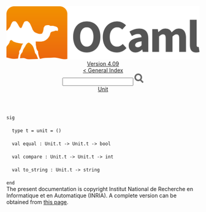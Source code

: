 <!-- ((! set title API !)) ((! set documentation !)) ((! set api !)) ((! set nobreadcrumb !)) -->
<div class="api"><header><nav class="toc brand"><a class="brand" href="https://ocaml.org/"><img src="colour-logo-gray.svg" class="svg" alt="OCaml"></a></nav><nav class="toc"><div class="toc_version"><a href="/docs" id="version-select">Version 4.09</a></div><a href="index.html">&lt; General Index</a><div class="api_search"><input type="text" name="apisearch" id="api_search" oninput="mySearch(false);" onkeypress="this.oninput();" onclick="this.oninput();" onpaste="this.oninput();">
<img src="search_icon.svg" alt="Search" class="svg" onclick="mySearch(false)"></div>
<div id="search_results"></div><div class="toc_title"><a href="Unit.html">Unit</a></div><ul></ul></nav></header>
<code class="code"><span class="keyword">sig</span><br>
&nbsp;&nbsp;<span class="keyword">type</span>&nbsp;t&nbsp;=&nbsp;unit&nbsp;=&nbsp;()<br>
&nbsp;&nbsp;<span class="keyword">val</span>&nbsp;equal&nbsp;:&nbsp;<span class="constructor">Unit</span>.t&nbsp;<span class="keywordsign">-&gt;</span>&nbsp;<span class="constructor">Unit</span>.t&nbsp;<span class="keywordsign">-&gt;</span>&nbsp;bool<br>
&nbsp;&nbsp;<span class="keyword">val</span>&nbsp;compare&nbsp;:&nbsp;<span class="constructor">Unit</span>.t&nbsp;<span class="keywordsign">-&gt;</span>&nbsp;<span class="constructor">Unit</span>.t&nbsp;<span class="keywordsign">-&gt;</span>&nbsp;int<br>
&nbsp;&nbsp;<span class="keyword">val</span>&nbsp;to_string&nbsp;:&nbsp;<span class="constructor">Unit</span>.t&nbsp;<span class="keywordsign">-&gt;</span>&nbsp;string<br>
<span class="keyword">end</span></code>
<div class="copyright">The present documentation is copyright Institut National de Recherche en Informatique et en Automatique (INRIA). A complete version can be obtained from <a href="http://caml.inria.fr/pub/docs/manual-ocaml/">this page</a>.</div></div>